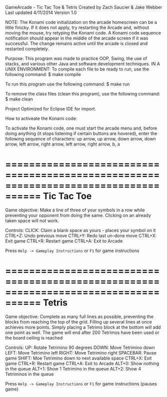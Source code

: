 GameArcade - Tic Tac Toe & Tetris
Created by Zach Saucier & Jake Webber
Last updated 4/11/2014
Version 1.0

NOTE: The Konami code initialization on the arcade homescreen can be a little finicky.
If it does not apply, try restarting the Arcade and, without moving the mouse, try
retyping the Konami code. A Konami code sequence notification should appear in the 
middle of the arcade screen if it was successful. The change remains active until the
arcade is closed and restarted completely. 

Purpose:
	This program was made to practice OOP, Swing, the use of stacks, and various
other Java and software development techniques.
IN A UNIX ENVIRONMENT: 
To compile each file to be ready to run, use the following command:
	$ make compile

To run this program use the following command:
	$ make run

To remove the class files (clean this program), use the following command:
	$ make clean
	
Project Optimized for Eclipse IDE for import.  



How to activeate the Konami code:

To activate the Konami code, one must start the arcade menu and, before doing
anything (it stops listening if certain buttons are hovered), enter the
following sequence of characters:
	up arrow, up arrow, down arrow, down arrow, left arrow, right arrow,
	left arrow, right arrow, b, a

====================================================================================
Tic Tac Toe
====================================================================================
Game objective:
	Make a line of three of your symbols in a row while preventing your opponent
from doing the same. Clicking on an already taken space will not work.

Controls:
	CLICK: Claim a blank space as yours - places your symbol on it
	CTRL+Z: Undo previous move
	CTRL+Y: Redo last un-done move
	CTRL+X: Exit game
	CTRL+R: Restart game
	CTRL+A: Exit to Arcade

Press `Help -> Gameplay Instructions` or `F1` for game instructions

====================================================================================
Tetris
====================================================================================
Game objective:
	Complete as many full lines as possible, preventing the blocks from reaching 
the top of the grid. Filling up several lines at once achieves more points. Simply 
placing a Tetrimo block at the bottom will add one point as well. The game will end 
after 200 Tetrimos have been used or the board ceiling is reached

Controls:
	UP: Rotate Tetrimino  90 degrees
	DOWN: Move Tetrimino  down
	LEFT: Move Tetrimino  left
	RIGHT: Move Tetrimino  right
	SPACEBAR: Pause game
	SHIFT: Moe Tetrimino down to next available space
	CTRL+X: Exit game
	CTRL+R: Restart game
	CTRL+A: Exit to Arcade
	ALT+0: Show nothing in the queue
	ALT+1: Show 1 Tetrimino in the queue
	ALT+2: Show 4 Tetriminos in the queue

Press `Help -> Gameplay Instructions` or `F1` for game instructions (pauses game)
